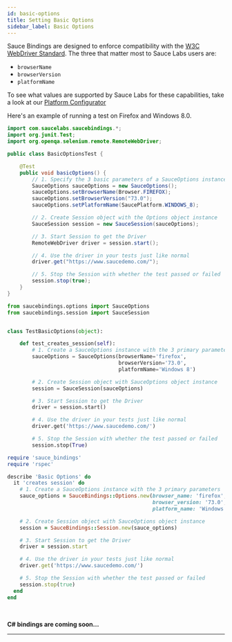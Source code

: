 ```yaml
---
id: basic-options
title: Setting Basic Options
sidebar_label: Basic Options
---
```


Sauce Bindings are designed to enforce compatibility with the [W3C WebDriver Standard](https://www.w3.org/TR/webdriver/).
 The three that matter most to Sauce Labs users are: 
* `browserName`
* `browserVersion`
* `platformName`

To see what values are supported by Sauce Labs for these capabilities, take a look at our
[Platform Configurator](https://wiki.saucelabs.com/display/DOCS/Platform+Configurator#/)

Here's an example of running a test on Firefox and Windows 8.0.

<!--DOCUSAURUS_CODE_TABS-->
<!--Java-->

```java
import com.saucelabs.saucebindings.*;
import org.junit.Test;
import org.openqa.selenium.remote.RemoteWebDriver;

public class BasicOptionsTest {

    @Test
    public void basicOptions() {
        // 1. Specify the 3 basic parameters of a SauceOptions instance
        SauceOptions sauceOptions = new SauceOptions();
        sauceOptions.setBrowserName(Browser.FIREFOX);
        sauceOptions.setBrowserVersion("73.0");
        sauceOptions.setPlatformName(SaucePlatform.WINDOWS_8);

        // 2. Create Session object with the Options object instance
        SauceSession session = new SauceSession(sauceOptions);

        // 3. Start Session to get the Driver
        RemoteWebDriver driver = session.start();

        // 4. Use the driver in your tests just like normal
        driver.get("https://www.saucedemo.com/");

        // 5. Stop the Session with whether the test passed or failed
        session.stop(true);
    }
}
```

<!--Python-->
```python
from saucebindings.options import SauceOptions
from saucebindings.session import SauceSession


class TestBasicOptions(object):

    def test_creates_session(self):
        # 1. Create a SauceOptions instance with the 3 primary parameters
        sauceOptions = SauceOptions(browserName='firefox',
                                    browserVersion='73.0',
                                    platformName='Windows 8')

        # 2. Create Session object with SauceOptions object instance
        session = SauceSession(sauceOptions)

        # 3. Start Session to get the Driver
        driver = session.start()

        # 4. Use the driver in your tests just like normal
        driver.get('https://www.saucedemo.com/')

        # 5. Stop the Session with whether the test passed or failed
        session.stop(True)
```
<!--Ruby-->
```ruby
require 'sauce_bindings'
require 'rspec'

describe 'Basic Options' do
  it 'creates session' do
    # 1. Create a SauceOptions instance with the 3 primary parameters
    sauce_options = SauceBindings::Options.new(browser_name: 'firefox',
                                               browser_version: '73.0',
                                               platform_name: 'Windows 8')

    # 2. Create Session object with SauceOptions object instance
    session = SauceBindings::Session.new(sauce_options)

    # 3. Start Session to get the Driver
    driver = session.start

    # 4. Use the driver in your tests just like normal
    driver.get('https://www.saucedemo.com/')

    # 5. Stop the Session with whether the test passed or failed
    session.stop(true)
  end
end
```
<!--C#-->
<br />

**C# bindings are coming soon...**

<!--END_DOCUSAURUS_CODE_TABS-->

___
